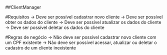 ##ClientManager

#Requisitos
-> Deve ser possível cadastrar novo cliente
-> Deve ser possível obter os dados do cliente
-> Deve ser possível atualizar os dados do cliente
-> Deve ser possível deletar os dados do cliente



#Regras de negócio
-> Não deve ser possível cadastrar novo cliente com um CPF existente
-> Não deve ser possível acessar, atualizar ou deletar o cadastro de um cliente inexistente